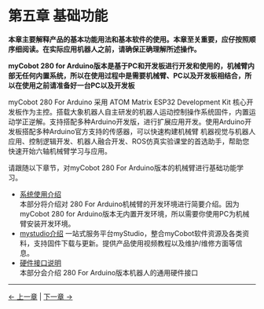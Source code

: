 # 第五章 基础功能

**本章主要解释产品的基本功能用法和基本软件的使用。本章至关重要，应仔按照顺序细阅读。在实际应用机器人之前，请确保正确理解所述操作。**

**myCobot 280 for Arduino版本是基于PC和开发板进行开发和使用的，机械臂内部无任何内置系统，所以在使用过程中是需要机械臂、PC以及开发板相结合，所以在使用之前请准备好一台PC以及开发板**

myCobot 280 For Arduino 采用 ATOM Matrix ESP32 Development Kit 核心开发板作为主控。搭载大象机器人自主研发的机器人运动控制操作系统固件，内置运动学正逆解。支持搭配多种Arduino开发版，进行扩展应用开发。使用Arduino开发板搭配多种Arduino官方支持的传感器，可以快速构建机械臂 机器视觉与机器人应用、控制逻辑开发、机器人融合开发、ROS仿真实验课堂的首选助手，帮助您快速开始六轴机械臂学习与应用。

请跟随以下章节，对myCobot 280 For Arduino版本的机械臂进行基础功能学习。

- [系统使用介绍](5.1-Functionlnstruction/DevelopmEntenvironment.md)  
  本部分将介绍对 280 For Arduino机械臂的开发环境进行简要介绍。因为myCobot 280 for Arduino版本无内置开发环境，所以需要你使用PC为机械臂安装开发环境。
- [mystudio介绍](5.2-Softwarelnstructions/README.md)
  一站式服务平台myStudio，整合myCobot软件资源及各类资料，支持固件下载与更新。提供产品使用视频教程以及维护/维修方面等信息。
- [硬件接口说明](5.3-FirmwareFunctionDescription/RoboticArmElectricalInterface.md)  
  本部分会介绍 280 For Arduino版本机器人的通用硬件接口

---

[← 上一章](../../2-BasicSettings/4.FirstTimeInstallation/4-FirstTimeInstallation.md) | [下一章 →](../6.developmentGuide/README.md)